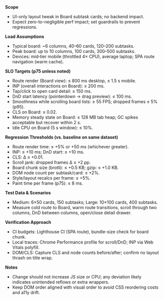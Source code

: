 **Scope**

- UI-only layout tweak in Board subtask cards; no backend impact.
- Expect zero-to-negligible perf impact; set guardrails to prevent regressions.

**Load Assumptions**

- Typical board: ~6 columns, 40–60 cards, 120–200 subtasks.
- Peak board: up to 10 columns, 100 cards, 300–500 subtasks.
- Devices: mid‑tier mobile (throttled 4× CPU), average laptop; SPA route navigation (warm cache).

**SLO Targets (p75 unless noted)**

- Route render (Board view): ≤ 800 ms desktop, ≤ 1.5 s mobile.
- INP (overall interactions on Board): ≤ 200 ms.
- Tap/click to open card detail: ≤ 150 ms.
- DnD start latency (pointerdown → drag preview): ≤ 100 ms.
- Smoothness while scrolling board lists: ≥ 55 FPS; dropped frames ≤ 5% (p95).
- CLS on Board: ≤ 0.02.
- Memory steady state on Board: ≤ 128 MB tab heap; GC spikes acceptable but recover within 2 s.
- Idle CPU on Board (5 s window): ≤ 10%.

**Regression Thresholds (vs. baseline on same dataset)**

- Route render time: ≤ +5% or +50 ms (whichever greater).
- INP: ≤ +10 ms; DnD start: ≤ +10 ms.
- CLS: Δ ≤ +0.01.
- Scroll jank: dropped frames Δ ≤ +2 pp.
- Board chunk size (brotli): ≤ +0.5 KB; gzip: ≤ +1.0 KB.
- DOM node count per subtask/card: ≤ +2%.
- Style/layout recalcs per frame: ≤ +5%.
- Paint time per frame (p75): ≤ 8 ms.

**Test Data & Scenarios**

- Medium: 6×50 cards, 150 subtasks; Large: 10×100 cards, 400 subtasks.
- Measure cold route to Board, warm route transitions, scroll through two columns, DnD between columns, open/close detail drawer.

**Verification Approach**

- CI budgets: Lighthouse CI (SPA route), bundle-size check for board chunk.
- Local traces: Chrome Performance profile for scroll/DnD; INP via Web Vitals polyfill.
- DOM/CLS: Capture CLS and node counts before/after; confirm no layout thrash on title wrap.

**Notes**

- Change should not increase JS size or CPU; any deviation likely indicates unintended reflows or extra wrappers.
- Keep DOM order aligned with visual order to avoid CSS reordering costs and a11y drift.